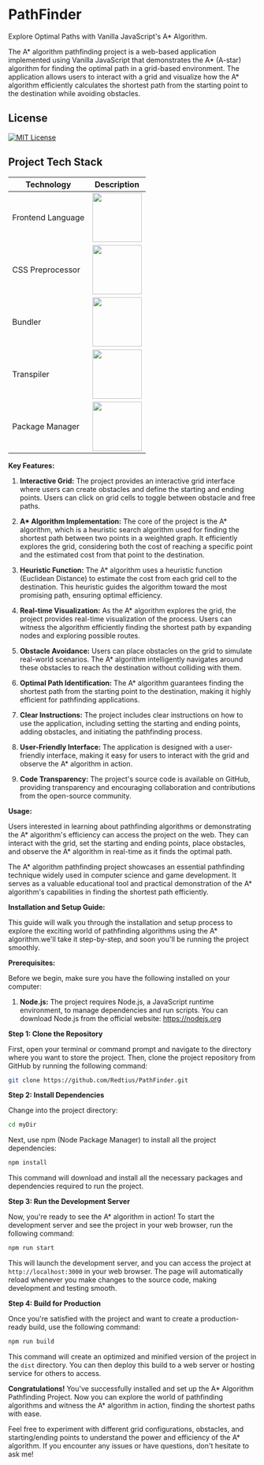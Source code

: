 # PathFinder
Explore Optimal Paths with Vanilla JavaScript's A* Algorithm.

The A* algorithm pathfinding project is a web-based application implemented using Vanilla JavaScript that demonstrates the A* (A-star) algorithm for finding the optimal path in a grid-based environment. The application allows users to interact with a grid and visualize how the A* algorithm efficiently calculates the shortest path from the starting point to the destination while avoiding obstacles.

## License
[![MIT License](https://img.shields.io/badge/License-MIT-green.svg)](#)

## Project Tech Stack
| Technology           | Description                                              |
|----------------------|----------------------------------------------------------|
| Frontend Language    | <img src="https://cdn.jsdelivr.net/gh/devicons/devicon/icons/javascript/javascript-original.svg" height="100" width="auto" />|
| CSS Preprocessor     | <img src="https://cdn.jsdelivr.net/gh/devicons/devicon/icons/sass/sass-original.svg" height="100" width="auto" />                                       |
| Bundler              | <img src="https://cdn.jsdelivr.net/gh/devicons/devicon/icons/webpack/webpack-original-wordmark.svg" height="100" width="auto" />  |                                                |
| Transpiler           | <img src="https://cdn.jsdelivr.net/gh/devicons/devicon/icons/babel/babel-original.svg" height="100" width="auto"/>                                                   |
| Package Manager      | <img src="https://cdn.jsdelivr.net/gh/devicons/devicon/icons/npm/npm-original-wordmark.svg" height="100" width="auto" />      |                        

**Key Features:**

1. **Interactive Grid:** The project provides an interactive grid interface where users can create obstacles and define the starting and ending points. Users can click on grid cells to toggle between obstacle and free paths.

2. **A\* Algorithm Implementation:** The core of the project is the A* algorithm, which is a heuristic search algorithm used for finding the shortest path between two points in a weighted graph. It efficiently explores the grid, considering both the cost of reaching a specific point and the estimated cost from that point to the destination.

3. **Heuristic Function:** The A* algorithm uses a heuristic function (Euclidean Distance) to estimate the cost from each grid cell to the destination. This heuristic guides the algorithm toward the most promising path, ensuring optimal efficiency.

4. **Real-time Visualization:** As the A* algorithm explores the grid, the project provides real-time visualization of the process. Users can witness the algorithm efficiently finding the shortest path by expanding nodes and exploring possible routes.

5. **Obstacle Avoidance:** Users can place obstacles on the grid to simulate real-world scenarios. The A* algorithm intelligently navigates around these obstacles to reach the destination without colliding with them.

6. **Optimal Path Identification:** The A* algorithm guarantees finding the shortest path from the starting point to the destination, making it highly efficient for pathfinding applications.

7. **Clear Instructions:** The project includes clear instructions on how to use the application, including setting the starting and ending points, adding obstacles, and initiating the pathfinding process.

8. **User-Friendly Interface:** The application is designed with a user-friendly interface, making it easy for users to interact with the grid and observe the A* algorithm in action.

9. **Code Transparency:** The project's source code is available on GitHub, providing transparency and encouraging collaboration and contributions from the open-source community.

**Usage:**

Users interested in learning about pathfinding algorithms or demonstrating the A* algorithm's efficiency can access the project on the web. They can interact with the grid, set the starting and ending points, place obstacles, and observe the A* algorithm in real-time as it finds the optimal path.

The A* algorithm pathfinding project showcases an essential pathfinding technique widely used in computer science and game development. It serves as a valuable educational tool and practical demonstration of the A* algorithm's capabilities in finding the shortest path efficiently.

**Installation and Setup Guide:**

This guide will walk you through the installation and setup process to explore the exciting world of pathfinding algorithms using the A* algorithm.we'll take it step-by-step, and soon you'll be running the project smoothly.

**Prerequisites:**

Before we begin, make sure you have the following installed on your computer:

1. **Node.js:** The project requires Node.js, a JavaScript runtime environment, to manage dependencies and run scripts. You can download Node.js from the official website: https://nodejs.org

**Step 1: Clone the Repository**

First, open your terminal or command prompt and navigate to the directory where you want to store the project. Then, clone the project repository from GitHub by running the following command:

```bash
git clone https://github.com/Redtius/PathFinder.git
```

**Step 2: Install Dependencies**

Change into the project directory:

```bash
cd myDir
```

Next, use npm (Node Package Manager) to install all the project dependencies:

```bash
npm install
```

This command will download and install all the necessary packages and dependencies required to run the project.

**Step 3: Run the Development Server**

Now, you're ready to see the A* algorithm in action! To start the development server and see the project in your web browser, run the following command:

```bash
npm run start
```

This will launch the development server, and you can access the project at `http://localhost:3000` in your web browser. The page will automatically reload whenever you make changes to the source code, making development and testing smooth.

**Step 4: Build for Production**

Once you're satisfied with the project and want to create a production-ready build, use the following command:

```bash
npm run build
```

This command will create an optimized and minified version of the project in the `dist` directory. You can then deploy this build to a web server or hosting service for others to access.

**Congratulations!** You've successfully installed and set up the A* Algorithm Pathfinding Project. Now you can explore the world of pathfinding algorithms and witness the A* algorithm in action, finding the shortest paths with ease.

Feel free to experiment with different grid configurations, obstacles, and starting/ending points to understand the power and efficiency of the A* algorithm. If you encounter any issues or have questions, don't hesitate to ask me!
